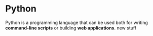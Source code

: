 # Python

Python is a programming language that can be used both for writing **command-line scripts** or building **web applications**. new stuff



